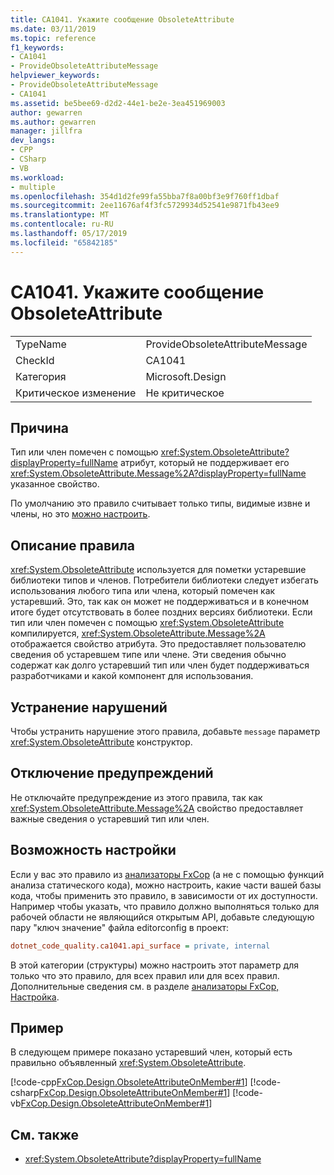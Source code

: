 ```yaml
---
title: CA1041. Укажите сообщение ObsoleteAttribute
ms.date: 03/11/2019
ms.topic: reference
f1_keywords:
- CA1041
- ProvideObsoleteAttributeMessage
helpviewer_keywords:
- ProvideObsoleteAttributeMessage
- CA1041
ms.assetid: be5bee69-d2d2-44e1-be2e-3ea451969003
author: gewarren
ms.author: gewarren
manager: jillfra
dev_langs:
- CPP
- CSharp
- VB
ms.workload:
- multiple
ms.openlocfilehash: 354d1d2fe99fa55bba7f8a00bf3e9f760ff1dbaf
ms.sourcegitcommit: 2ee11676af4f3fc5729934d52541e9871fb43ee9
ms.translationtype: MT
ms.contentlocale: ru-RU
ms.lasthandoff: 05/17/2019
ms.locfileid: "65842185"
---
```

# <a name="ca1041-provide-obsoleteattribute-message"></a>CA1041. Укажите сообщение ObsoleteAttribute

|||
|-|-|
|TypeName|ProvideObsoleteAttributeMessage|
|CheckId|CA1041|
|Категория|Microsoft.Design|
|Критическое изменение|Не критическое|

## <a name="cause"></a>Причина

Тип или член помечен с помощью <xref:System.ObsoleteAttribute?displayProperty=fullName> атрибут, который не поддерживает его <xref:System.ObsoleteAttribute.Message%2A?displayProperty=fullName> указанное свойство.

По умолчанию это правило считывает только типы, видимые извне и члены, но это [можно настроить](#configurability).

## <a name="rule-description"></a>Описание правила

<xref:System.ObsoleteAttribute> используется для пометки устаревшие библиотеки типов и членов. Потребители библиотеки следует избегать использования любого типа или члена, который помечен как устаревший. Это, так как он может не поддерживаться и в конечном итоге будет отсутствовать в более поздних версиях библиотеки. Если тип или член помечен с помощью <xref:System.ObsoleteAttribute> компилируется, <xref:System.ObsoleteAttribute.Message%2A> отображается свойство атрибута. Это предоставляет пользователю сведения об устаревшем типе или члене. Эти сведения обычно содержат как долго устаревший тип или член будет поддерживаться разработчиками и какой компонент для использования.

## <a name="how-to-fix-violations"></a>Устранение нарушений

Чтобы устранить нарушение этого правила, добавьте `message` параметр <xref:System.ObsoleteAttribute> конструктор.

## <a name="when-to-suppress-warnings"></a>Отключение предупреждений

Не отключайте предупреждение из этого правила, так как <xref:System.ObsoleteAttribute.Message%2A> свойство предоставляет важные сведения о устаревший тип или член.

## <a name="configurability"></a>Возможность настройки

Если у вас это правило из [анализаторы FxCop](install-fxcop-analyzers.md) (а не с помощью функций анализа статического кода), можно настроить, какие части вашей базы кода, чтобы применить это правило, в зависимости от их доступности. Например чтобы указать, что правило должно выполняться только для рабочей области не являющийся открытым API, добавьте следующую пару "ключ значение" файла editorconfig в проект:

```ini
dotnet_code_quality.ca1041.api_surface = private, internal
```

В этой категории (структуры) можно настроить этот параметр для только что это правило, для всех правил или для всех правил. Дополнительные сведения см. в разделе [анализаторы FxCop, Настройка](configure-fxcop-analyzers.md).

## <a name="example"></a>Пример

В следующем примере показано устаревший член, который есть правильно объявленный <xref:System.ObsoleteAttribute>.

[!code-cpp[FxCop.Design.ObsoleteAttributeOnMember#1](../code-quality/codesnippet/CPP/ca1041-provide-obsoleteattribute-message_1.cpp)]
[!code-csharp[FxCop.Design.ObsoleteAttributeOnMember#1](../code-quality/codesnippet/CSharp/ca1041-provide-obsoleteattribute-message_1.cs)]
[!code-vb[FxCop.Design.ObsoleteAttributeOnMember#1](../code-quality/codesnippet/VisualBasic/ca1041-provide-obsoleteattribute-message_1.vb)]

## <a name="see-also"></a>См. также

- <xref:System.ObsoleteAttribute?displayProperty=fullName>